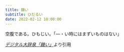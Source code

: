 ```yaml
---
title: 饑い
subtitle: ひだるい
date: 2022-02-12 10:00:00
---
```


空腹である。ひもじい。「―・い時にはまずいものはない」

<cite>[デジタル大辞泉「饑い」](https://dictionary.goo.ne.jp/word/%E9%A5%91%E3%81%84/)</cite>より引用